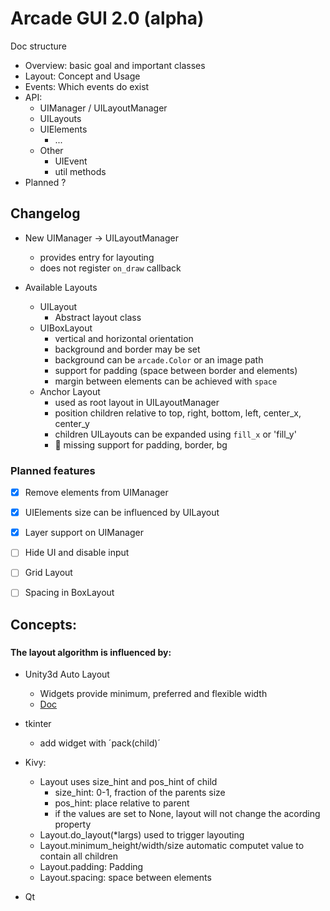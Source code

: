 # Arcade GUI 2.0 (alpha)


Doc structure

* Overview: basic goal and important classes
* Layout: Concept and Usage
* Events: Which events do exist
* API:
  * UIManager / UILayoutManager
  * UILayouts
  * UIElements
    * ...
  * Other
    * UIEvent
    * util methods
* Planned ?





## Changelog

* New UIManager -> UILayoutManager
  * provides entry for layouting
  * does not register `on_draw` callback
    

* Available Layouts
  * UILayout
    * Abstract layout class
  * UIBoxLayout
    * vertical and horizontal orientation
    * background and border may be set
    * background can be `arcade.Color` or an image path
    * support for padding (space between border and elements)
    * margin between elements can be achieved with `space`
  * Anchor Layout
    * used as root layout in UILayoutManager
    * position children relative to top, right, bottom, left, center_x, center_y
    * children UILayouts can be expanded using `fill_x` or 'fill_y'
    * 🐛 missing support for padding, border, bg


### Planned features

* [x] Remove elements from UIManager
* [x] UIElements size can be influenced by UILayout
* [x] Layer support on UIManager
* [ ] Hide UI and disable input
* [ ] Grid Layout
* [ ] Spacing in BoxLayout




## Concepts:

### 

#### The layout algorithm is influenced by:
* Unity3d Auto Layout
    * Widgets provide minimum, preferred and flexible width
    * [Doc](https://docs.unity3d.com/Packages/com.unity.ugui@1.0/manual/UIAutoLayout.html)

* tkinter
    * add widget with ´pack(child)´
* Kivy:
    * Layout uses size_hint and pos_hint of child
      * size_hint: 0-1, fraction of the parents size
      * pos_hint: place relative to parent
      * if the values are set to None, layout will not change the acording property
    * Layout.do_layout(*largs) used to trigger layouting
    * Layout.minimum_height/width/size automatic computet value to contain all children
    * Layout.padding: Padding
    * Layout.spacing: space between elements
* Qt